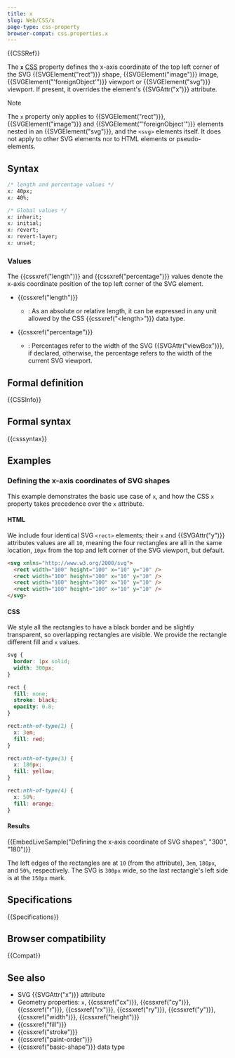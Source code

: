 ```yaml
---
title: x
slug: Web/CSS/x
page-type: css-property
browser-compat: css.properties.x
---
```


{{CSSRef}}

The **`x`** [CSS](/en-US/docs/Web/CSS) property defines the x-axis coordinate of the top left corner of the SVG {{SVGElement("rect")}} shape, {{SVGElement("image")}} image, {{SVGElement("'foreignObject'")}} viewport or {{SVGElement("svg")}} viewport. If present, it overrides the element's {{SVGAttr("x")}} attribute.

> [!NOTE]
> The `x` property only applies to {{SVGElement("rect")}}, {{SVGElement("image")}} and {{SVGElement("'foreignObject'")}} elements nested in an {{SVGElement("svg")}}, and the `<svg>` elements itself. It does not apply to other SVG elements nor to HTML elements or pseudo-elements.

## Syntax

```css
/* length and percentage values */
x: 40px;
x: 40%;

/* Global values */
x: inherit;
x: initial;
x: revert;
x: revert-layer;
x: unset;
```

### Values

The {{cssxref("length")}} and {{cssxref("percentage")}} values denote the x-axis coordinate position of the top left corner of the SVG element.

- {{cssxref("length")}}

  - : As an absolute or relative length, it can be expressed in any unit allowed by the CSS {{cssxref("&lt;length&gt;")}} data type.

- {{cssxref("percentage")}}

  - : Percentages refer to the width of the SVG {{SVGAttr("viewBox")}}, if declared, otherwise, the percentage refers to the width of the current SVG viewport.

## Formal definition

{{CSSInfo}}

## Formal syntax

{{csssyntax}}

## Examples

### Defining the x-axis coordinates of SVG shapes

This example demonstrates the basic use case of `x`, and how the CSS `x` property takes precedence over the `x` attribute.

#### HTML

We include four identical SVG `<rect>` elements; their `x` and {{SVGAttr("y")}} attributes values are all `10`, meaning the four rectangles are all in the same location, `10px` from the top and left corner of the SVG viewport, but default.

```html
<svg xmlns="http://www.w3.org/2000/svg">
  <rect width="100" height="100" x="10" y="10" />
  <rect width="100" height="100" x="10" y="10" />
  <rect width="100" height="100" x="10" y="10" />
  <rect width="100" height="100" x="10" y="10" />
</svg>
```

#### CSS

We style all the rectangles to have a black border and be slightly transparent, so overlapping rectangles are visible. We provide the rectangle different fill and `x` values.

```css
svg {
  border: 1px solid;
  width: 300px;
}

rect {
  fill: none;
  stroke: black;
  opacity: 0.8;
}

rect:nth-of-type(2) {
  x: 3em;
  fill: red;
}

rect:nth-of-type(3) {
  x: 180px;
  fill: yellow;
}

rect:nth-of-type(4) {
  x: 50%;
  fill: orange;
}
```

#### Results

{{EmbedLiveSample("Defining the x-axis coordinate of SVG shapes", "300", "180")}}

The left edges of the rectangles are at `10` (from the attribute), `3em`, `180px`, and `50%`, respectively. The SVG is `300px` wide, so the last rectangle's left side is at the `150px` mark.

## Specifications

{{Specifications}}

## Browser compatibility

{{Compat}}

## See also

- SVG {{SVGAttr("x")}} attribute
- Geometry properties: `x`, {{cssxref("cx")}}, {{cssxref("cy")}}, {{cssxref("r")}}, {{cssxref("rx")}}, {{cssxref("ry")}}, {{cssxref("y")}}, {{cssxref("width")}}, {{cssxref("height")}}
- {{cssxref("fill")}}
- {{cssxref("stroke")}}
- {{cssxref("paint-order")}}
- {{cssxref("basic-shape")}} data type
